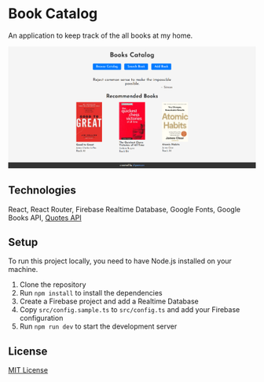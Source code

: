 # Book Catalog

An application to keep track of the all books at my home.

<center><img src="screenshots/homepage.png" alt="Book Catalog" width="600"></center>

## Technologies

React, React Router, Firebase Realtime Database, Google Fonts, Google Books API, [Quotes API](https://github.com/well300/quotes-api)

## Setup

To run this project locally, you need to have Node.js installed on your machine.

1. Clone the repository
2. Run `npm install` to install the dependencies
3. Create a Firebase project and add a Realtime Database
4. Copy `src/config.sample.ts` to `src/config.ts` and add your Firebase configuration
5. Run `npm run dev` to start the development server

## License

[MIT License](./LICENSE)
